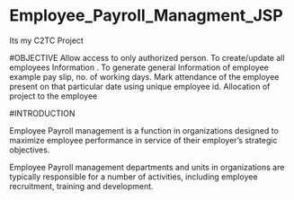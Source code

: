 # Employee_Payroll_Managment_JSP
Its my C2TC  Project


#OBJECTIVE 
Allow access to only authorized   person.
To create/update all employees Information .
To generate general Information of employee example pay slip, no. of working days. 
Mark attendance of the employee present on that particular date using unique employee id.
Allocation of project to the employee


#INTRODUCTION

Employee Payroll management  is a function in organizations designed to maximize employee performance in service of their employer’s strategic objectives.

Employee Payroll management departments and units in organizations are typically responsible for a number of activities, including employee recruitment, training and development.



